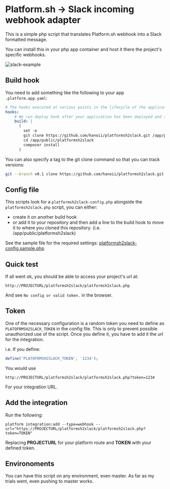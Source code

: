 # Platform.sh -> Slack incoming webhook adapter

This is a simple php script that translates Platform.sh webhook into a Slack
formatted message.

You can install this in your php app container and host it there the project's
specific webhooks.

![slack-example](https://cloud.githubusercontent.com/assets/677879/19004393/2aae68b4-872c-11e6-9ec4-52bbde84d849.png)

## Build hook

You need to add something like the following to your app `.platform.app.yaml`:

```yaml
# The hooks executed at various points in the lifecycle of the application.
hooks:
    # We run deploy hook after your application has been deployed and started.
    build: |
      (
        set -e
        git clone https://github.com/hanoii/platformsh2slack.git /app/public/platformsh2slack
        cd /app/public/platformsh2slack
        composer install
      )
```

You can also specify a tag to the git clone command so that you can track versions:

```bash
git --branch v0.1 clone https://github.com/hanoii/platformsh2slack.git /app/public/platformsh2slack
```

## Config file

This scripts look for a `platformsh2slack-config.php` alongside the `platformsh2slack.php` script, you can either:

- create it on another build hook
- or add it to your repository and then add a line to the build hook to move it to where you cloned this repository. (i.e. /app/public/platformsh2slack)

See the sample file for the required settings: [platformsh2slack-config.sample.php](platformsh2slack-config.sample.php)

## Quick test

If all went ok, you should be able to access your project's url at:

`http://PROJECTURL/platformsh2slack/platformsh2slack.php`

And see `No config or valid token.` in the browser.

## Token

One of the necessary configuration is a random token you need to define as `PLATOFRMSH2SLACK_TOKEN` in the config file. This is only to prevent possible unauthorized use of the script. Once you define it, you have to add it the url for the integration.

i.e. If you define:

```php
define('PLATOFRMSH2SLACK_TOKEN', '1234');
```

You would use 

`http://PROJECTURL/platformsh2slack/platformsh2slack.php?token=1234`

For your integration URL.

## Add the integration

Run the following:

`platform integration:add --type=webhook --url="https://PROJECTURL/platformsh2slack/platformsh2slack.php?token=TOKEN"`

Replacing **PROJECTURL** for your platform route and **TOKEN** with your defined token.

## Environoments

You can have this script on any environment, even master. As far as my trials went, even pushing to master works.
